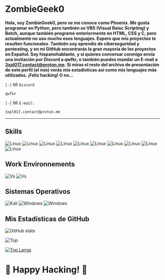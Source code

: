 # ZombieGeek0

__Hola, soy ZombieGeek0, pero se me conoce como Phoenix. Me gusta programar en Python, pero también se VBS (Visual Baisc Scripting) y Batch, aunque también programé enteriormente en HTML, CSS y C, pero actualmente no uso mucho esos lenguajes. Espero que mis proyectos te resulten funcionales. También soy aprendiz de ciberseguridad y pentesting, y en mi GitHub encontrarás la gran mayoría de los proyectos en Español. Soy hispanohablante, y si quieres conversar conmigo envía una invitación por Discord a qwfkr, o también puedes mandar un E-mail a 3xpl017.contact@proton.me. Si miras el resto del archivo de presentación de este perfil (el mío) verás mis estadísticas así como mis lenguajes más utilizados. ¡Feliz hacking! O no...__

`[-]` Mi `Discord`

    qwfkr
`[-]` Mi `E-mail:`

    3xpl017.contact@proton.me

<hr>

## Skills

![Linux](https://img.shields.io/badge/Debian-FCC624?style=for-the-badge&logo=linux&logoColor=black)
![Linux](https://img.shields.io/badge/VSCode-FCC624?style=for-the-badge&logo=visual%20studio%20code&logoColor=black)
![Linux](https://img.shields.io/badge/Python-FCC624?style=for-the-badge&logo=python&logoColor=black)
![Linux](https://img.shields.io/badge/Bash-FCC624?style=for-the-badge&logo=linux&logoColor=black)
![Linux](https://img.shields.io/badge/Batch-FCC624?style=for-the-badge&logo=windows&logoColor=black)
![Linux](https://img.shields.io/badge/VBS-FCC624?style=for-the-badge&logo=vbs&logoColor=black)
![Linux](https://img.shields.io/badge/GitHub-FCC624?style=for-the-badge&logo=github&logoColor=black)
![Linux](https://img.shields.io/badge/Markdown-FCC624?style=for-the-badge&logo=markdown&logoColor=black)
![Linux](https://img.shields.io/badge/HTML-FCC624?style=for-the-badge&logo=html&logoColor=black)
![Linux](https://img.shields.io/badge/CSS-FCC624?style=for-the-badge&logo=css&logoColor=black)


## Work Environnements
![Vs](https://img.shields.io/badge/Visual_Studio_Code-0078D4?style=for-the-badge&logo=visual%20studio%20code&logoColor=white)
![Vs](https://img.shields.io/badge/Windows_Notepad-0078D4?style=for-the-badge&logo=notepad&logoColor=white)

## Sistemas Operativos
![Kali](https://img.shields.io/badge/Kali_Linux-557C94?style=for-the-badge&logo=kali-linux&logoColor=white)
![Windows](https://img.shields.io/badge/Debian-557C94?style=for-the-badge&logo=debian&logoColor=white)
![Windows](https://img.shields.io/badge/Windows-557C94?style=for-the-badge&logo=windows&logoColor=white)

## Mis Estadísticas de GitHub
![GitHub stats](https://github-readme-stats.vercel.app/api?username=ZombieGeek0&show_icons=true&theme=radical)

![Top](https://github-readme-stats.vercel.app/api/top-langs/?username=ZombieGeek0&hide_progress=true&theme=radical)

[![Top Langs](https://github-readme-stats.vercel.app/api/top-langs/?username=ZombieGeek0&langs_count=8&theme=radical)](https://github.com/ZombieGeek0/github-readme-stats)

# 🍺 Happy Hacking! 🍺
